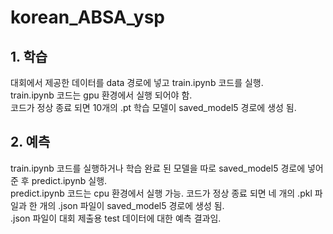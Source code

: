 # korean_ABSA_ysp
## 1. 학습
대회에서 제공한 데이터를 data 경로에 넣고 train.ipynb 코드를 실행.  
train.ipynb 코드는 gpu 환경에서 실행 되어야 함.  
코드가 정상 종료 되면 10개의 .pt 학습 모델이 saved_model5 경로에 생성 됨.

## 2. 예측
train.ipynb 코드를 실행하거나 학습 완료 된 모델을 따로 saved_model5 경로에 넣어준 후 predict.ipynb 실행.  
predict.ipynb 코드는 cpu 환경에서 실행 가능.
코드가 정상 종료 되면 네 개의 .pkl 파일과 한 개의 .json 파일이 saved_model5 경로에 생성 됨.  
.json 파일이 대회 제출용 test 데이터에 대한 예측 결과임.  
